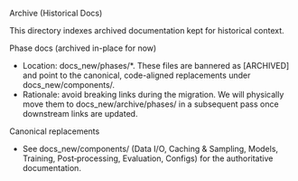 Archive (Historical Docs)

This directory indexes archived documentation kept for historical context.

Phase docs (archived in-place for now)
- Location: docs_new/phases/*. These files are bannered as [ARCHIVED] and point to the
  canonical, code-aligned replacements under docs_new/components/.
- Rationale: avoid breaking links during the migration. We will physically move them to
  docs_new/archive/phases/ in a subsequent pass once downstream links are updated.

Canonical replacements
- See docs_new/components/ (Data I/O, Caching & Sampling, Models, Training, Post‑processing,
  Evaluation, Configs) for the authoritative documentation.

